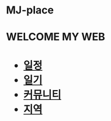 # MJ-place
<h1> WELCOME MY WEB<h1>
<link rel="stylesheet" type="text/css" href="menu.css">
<nav id="topMenu">
      <ul>
        <li><a class="menuLink" href="http://akawolf13.github.io/MJ-place/일기장.html">일정</a></li>
        <li><a class="menuLink" href="#">일기</a></li>
        <li><a class="menuLink" href="#">커뮤니티</a></li>
        <li><a class="menuLink" href="#">지역</a></li>
      </ul>
    </nav>
